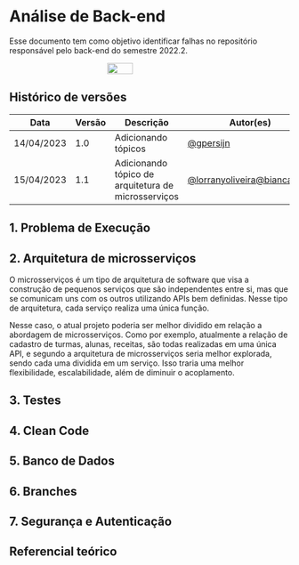 # Análise de Back-end

Esse documento tem como objetivo identificar falhas no repositório responsável pelo back-end do semestre 2022.2.


<div style="display: flex; justify-content: center; align-items:center;">
    <img src="./assets/analyze/backend.png" style="width: 30%;">
</div>

## Histórico de versões

| Data       | Versão | Descrição           | Autor(es)                               |
| ---------- | ------ | ------------------- | --------------------------------------- |
| 14/04/2023 | 1.0    | Adicionando tópicos | [@gpersijn](http://github.com/gpersijn) |
| 15/04/2023 | 1.1    | Adicionando tópico de arquitetura de microsserviços| [@lorranyoliveira](https://github.com/lorranyoliveira)[@biancasofia](https://github.com/biancasofia) |


## 1. Problema de Execução

<p align="justify">

</p>

## 2. Arquitetura de microsserviços
O microsserviços é um tipo de arquitetura de software que visa a construção de pequenos serviços que são independentes entre si, mas que se comunicam uns com os outros utilizando APIs bem definidas. Nesse tipo de arquitetura, cada serviço realiza uma única função.

Nesse caso, o atual projeto poderia ser melhor dividido em relação a abordagem de microsserviços. Como por exemplo, atualmente a relação de cadastro de turmas, alunas, receitas, são todas realizadas em uma única API, e segundo a arquitetura de microsserviços seria melhor explorada, sendo cada uma dividida em um serviço. Isso traria uma melhor flexibilidade, escalabilidade, além de diminuir o acoplamento.

## 3. Testes

## 4. Clean Code

## 5. Banco de Dados

## 6. Branches

## 7. Segurança e Autenticação

## Referencial teórico
